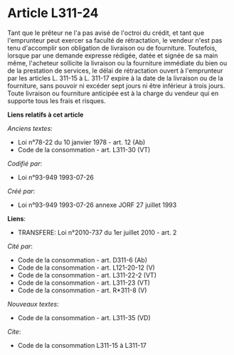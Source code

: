 # Article L311-24

Tant que le prêteur ne l'a pas avisé de l'octroi du crédit, et tant que l'emprunteur peut exercer sa faculté de rétractation,
le vendeur n'est pas tenu d'accomplir son obligation de livraison ou de fourniture. Toutefois, lorsque par une demande
expresse rédigée, datée et signée de sa main même, l'acheteur sollicite la livraison ou la fourniture immédiate du bien ou de
la prestation de services, le délai de rétractation ouvert à l'emprunteur par les articles L. 311-15 à L. 311-17 expire à la
date de la livraison ou de la fourniture, sans pouvoir ni excéder sept jours ni être inférieur à trois jours. Toute livraison
ou fourniture anticipée est à la charge du vendeur qui en supporte tous les frais et risques.

**Liens relatifs à cet article**

_Anciens textes_:

  - Loi n°78-22 du 10 janvier 1978 - art. 12 (Ab)
  - Code de la consommation - art. L311-30 (VT)

_Codifié par_:

  - Loi n°93-949 1993-07-26

_Créé par_:

  - Loi n°93-949 1993-07-26 annexe JORF 27 juillet 1993

**Liens**:

  - TRANSFERE: Loi n°2010-737 du 1er juillet 2010 - art. 2

_Cité par_:

  - Code de la consommation - art. D311-6 (Ab)
  - Code de la consommation - art. L121-20-12 (V)
  - Code de la consommation - art. L311-22-2 (VT)
  - Code de la consommation - art. L311-23 (VT)
  - Code de la consommation - art. R*311-8 (V)

_Nouveaux textes_:

  - Code de la consommation - art. L311-35 (VD)

_Cite_:

  - Code de la consommation L311-15 à L311-17
